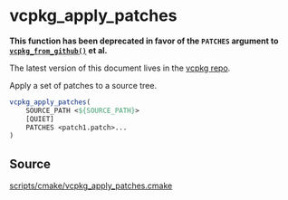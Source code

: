 # vcpkg_apply_patches

**This function has been deprecated in favor of the `PATCHES` argument to [`vcpkg_from_github()`](vcpkg_from_github.md) et al.**

The latest version of this document lives in the [vcpkg repo](https://github.com/Microsoft/vcpkg/blob/master/docs/maintainers/vcpkg_apply_patches.md).

Apply a set of patches to a source tree.

```cmake
vcpkg_apply_patches(
    SOURCE_PATH <${SOURCE_PATH}>
    [QUIET]
    PATCHES <patch1.patch>...
)
```

## Source
[scripts/cmake/vcpkg\_apply\_patches.cmake](https://github.com/Microsoft/vcpkg/blob/master/scripts/cmake/vcpkg_apply_patches.cmake)
